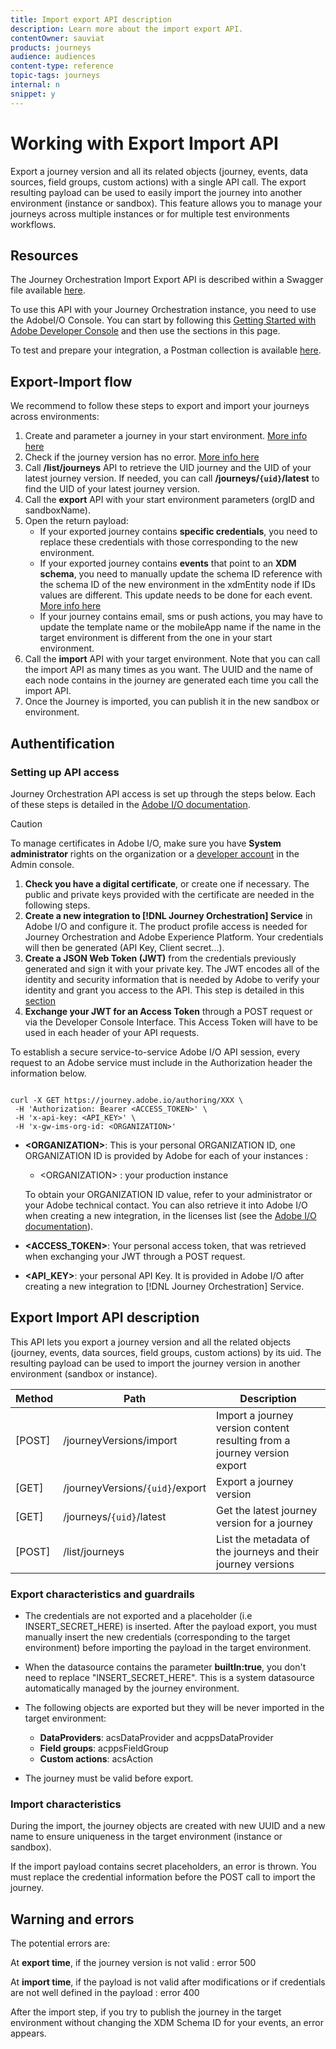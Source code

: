 ```yaml
---
title: Import export API description
description: Learn more about the import export API.
contentOwner: sauviat
products: journeys
audience: audiences
content-type: reference
topic-tags: journeys
internal: n
snippet: y
---
```


# Working with Export Import API

Export a journey version and all its related objects (journey, events, data sources, field groups, custom actions) with a single API call. The export resulting payload can be used to easily import the journey into another environment (instance or sandbox).
This feature allows you to manage your journeys across multiple instances or for multiple test environments workflows.


## Resources

The Journey Orchestration Import Export API is described within a Swagger file available [here](https://adobedocs.github.io/JourneyAPI/docs/).

To use this API with your Journey Orchestration instance, you need to use the AdobeI/O Console. You can start by following this [Getting Started with Adobe Developer Console](https://www.adobe.io/apis/experienceplatform/console/docs.html#!AdobeDocs/adobeio-console/master/getting-started.md) and then use the sections in this page.

To test and prepare your integration, a Postman collection is available [here](https://raw.githubusercontent.com/AdobeDocs/JourneyAPI/master/postman-collections/Journey-Orchestration_Export-import-API_postman-collection.json). 


## Export-Import flow

We recommend to follow these steps to export and import your journeys across environments:

1. Create and parameter a journey in your start environment. [More info here](https://docs.adobe.com/content/help/en/journeys/using/building-journeys/about-journey-building/journey.html)
1. Check if the journey version has no error. [More info here](https://docs.adobe.com/content/help/en/journeys/using/building-journeys/testing-the-journey.html)
1. Call **/list/journeys** API to retrieve the UID journey and the UID of your latest journey version. If needed, you can call **/journeys/`{uid}`/latest** to find the UID of your latest journey version.  
1. Call the **export** API with your start environment parameters (orgID and sandboxName).
1. Open the return payload:
   * If your exported journey contains **specific credentials**, you need to replace these credentials with those corresponding to the new environment.
   * If your exported journey contains **events** that point to an **XDM schema**, you need to manually update the schema ID reference with the schema ID of the new environment in the xdmEntity node if IDs values are different. This update needs to be done for each event. [More info here](https://docs.adobe.com/content/help/en/journeys/using/events-journeys/experience-event-schema.html)
   * If your journey contains email, sms or push actions, you may have to update the template name or the mobileApp name if the name in the target environment is different from the one in your start environment.
1. Call the **import** API with your target environment. Note that you can call the import API as many times as you want. The UUID and the name of each node contains in the journey are generated each time you call the import API.
1. Once the Journey is imported, you can publish it in the new sandbox or environment.


## Authentification

### Setting up API access

Journey Orchestration API access is set up through the steps below. Each of these steps is detailed in the [Adobe I/O documentation](https://www.adobe.io/authentication/auth-methods.html#!AdobeDocs/adobeio-auth/master/AuthenticationOverview/ServiceAccountIntegration.md).

>[!CAUTION]
>
>To manage certificates in Adobe I/O, make sure you have <b>System administrator</b> rights on the organization or a [developer account](https://helpx.adobe.com/enterprise/using/manage-developers.html) in the Admin console.

1. **Check you have a digital certificate**, or create one if necessary. The public and private keys provided with the certificate are needed in the following steps.
1. **Create a new integration to [!DNL Journey Orchestration] Service** in Adobe I/O and configure it. The product profile access is needed for Journey Orchestration and Adobe Experience Platform. Your credentials will then be generated (API Key, Client secret...).
1. **Create a JSON Web Token (JWT)** from the credentials previously generated and sign it with your private key. The JWT encodes all of the identity and security information that is needed by Adobe to verify your identity and grant you access to the API. This step is detailed in this [section](https://www.adobe.io/authentication/auth-methods.html#!AdobeDocs/adobeio-auth/master/JWT/JWT.md)
1. **Exchange your JWT for an Access Token** through a POST request or via the Developer Console Interface. This Access Token will have to be used in each header of your API requests.

To establish a secure service-to-service Adobe I/O API session, every request to an Adobe service must include in the Authorization header the information below.

```

curl -X GET https://journey.adobe.io/authoring/XXX \
 -H 'Authorization: Bearer <ACCESS_TOKEN>' \
 -H 'x-api-key: <API_KEY>' \
 -H 'x-gw-ims-org-id: <ORGANIZATION>'

```

* **&lt;ORGANIZATION&gt;**: This is your personal ORGANIZATION ID, one ORGANIZATION ID is provided by Adobe for each of your instances :

    * &lt;ORGANIZATION&gt; : your production instance

    To obtain your ORGANIZATION ID value, refer to your administrator or your Adobe technical contact. You can also retrieve it into Adobe I/O when creating a new integration, in the licenses list (see the <a href="https://www.adobe.io/authentication.html">Adobe I/O documentation</a>).

* **<ACCESS_TOKEN>**: Your personal access token, that was retrieved when exchanging your JWT through a POST request.

* **<API_KEY>**: your personal API Key. It is provided in Adobe I/O after creating a new integration to [!DNL Journey Orchestration] Service.



## Export Import API description

This API lets you export a journey version and all the related objects (journey, events, data sources, field groups, custom actions) by its uid.
The resulting payload can be used to import the journey version in another environment (sandbox or instance).

| Method | Path | Description |
|---|---|---|
| [POST] | /journeyVersions/import  | Import a journey version content resulting from a journey version export |
| [GET] | /journeyVersions/`{uid}`/export  | Export a journey version |
| [GET] | /journeys/`{uid}`/latest  | Get the latest journey version for a journey |
| [POST] | /list/journeys  | List the metadata of the journeys and their journey versions |


### Export characteristics and guardrails

* The credentials are not exported and a placeholder (i.e INSERT_SECRET_HERE) is inserted.
  After the payload export, you must manually insert the new credentials (corresponding to the target environment) before importing the payload in the target environment.
  
* When the datasource contains the parameter **builtIn:true**, you don't need to replace "INSERT_SECRET_HERE". This is a system datasource automatically managed by the journey environment.

* The following objects are exported but they will be never imported in the target environment:
   * **DataProviders**:  acsDataProvider and acppsDataProvider
   * **Field groups**: acppsFieldGroup
   * **Custom actions**: acsAction

* The journey must be valid before export.

### Import characteristics

During the import, the journey objects are created with new UUID and a new name to ensure uniqueness in the target environment (instance or sandbox).

If the import payload contains secret placeholders, an error is thrown. You must replace the credential information before the POST call to import the journey.

## Warning and errors 

The potential errors are:

At **export time**, if the journey version is not valid : error 500

At **import time**, if the payload is not valid after modifications or if credentials are not well defined in the payload : error 400

After the import step, if you try to publish the journey in the target environment without changing the XDM Schema ID for your events, an error appears. 

